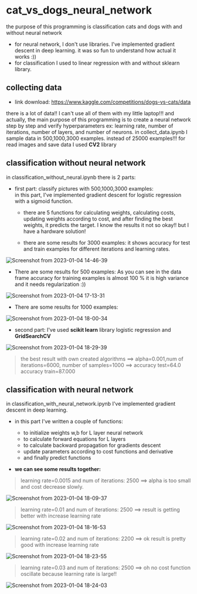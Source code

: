 # cat_vs_dogs_neural_network

the purpose of this programming is classification cats and dogs with and without neural network

- for neural network, I don't use libraries. I've implemented gradient descent in deep learning. it was so fun to understand how actual it works :)) 
- for classification I used to linear regression with and without sklearn library.

## collecting data

- link download: https://www.kaggle.com/competitions/dogs-vs-cats/data

there is a lot of data!! I can't use all of them with my little laptop!!!
and actually, the main purpose of this programming is to create a neural network step by step and verify hyperparameters ex: learning rate, number of iterations, number of layers, and number of neurons.
in collect_data.ipynb I sample data in 500,1000,3000 examples. instead of 25000 examples!!! for read images and save data I used **CV2** library

## classification without neural network

in classification_without_neural.ipynb there is 2 parts:

- first part: classify pictures with 500,1000,3000 examples:  
 in this part, I've implemented gradient descent for logistic regression with a sigmoid function. 
 
  - there are 5 functions for calculating weights, calculating costs, updating weights according to cost, and after finding the best weights, it predicts the target.
 I know the results it not so okay!! but I have a hardware solution!
 
  - there are some results for 3000 examples: it shows accuracy for test and train examples for different iterations and learning rates.

![Screenshot from 2023-01-04 14-46-39](https://user-images.githubusercontent.com/36596572/210545584-b9fb6e23-b167-4267-9bea-1e6dcc714224.png)

   - There are some results for 500 examples:  As you can see in the data frame accuracy for training examples is almost 100 % it is high variance and it needs regularization :))

![Screenshot from 2023-01-04 17-13-31](https://user-images.githubusercontent.com/36596572/210568087-8fa3dc67-6fb6-4754-9744-95cf66a7227c.png)


- There are some results for 1000 examples:

![Screenshot from 2023-01-04 18-00-34](https://user-images.githubusercontent.com/36596572/210581954-c5debbb1-6e35-47ae-8bfb-b48a99e91c5d.png)



- second part: I've used **scikit learn** library logistic regression and **GridSearchCV**

![Screenshot from 2023-01-04 18-29-39](https://user-images.githubusercontent.com/36596572/210584704-eab18f05-1e4a-4d19-9fc2-385ba9f3f8bd.png)


> the best result with own created algorithms ==> alpha=0.001,num of iterations=6000, number of samples=1000 ==> accuracy test=64.0	accuracy train=87.000	

## classification with neural network

 in classification_with_neural_network.ipynb I've implemented gradient descent in deep learning.
- in this part I've written a couple of functions:
  - to initialize weights w,b for L layer neural network
  - to calculate forward equations for L layers
  - to calculate backward propagation for gradients descent
  - update parameters according to cost functions and derivative
  - and finally predict functions
  
 - **we can see some results together:**


  > learning rate=0.0015 and num of iterations: 2500 ==> alpha is too small and cost decrease slowly.
 
![Screenshot from 2023-01-04 18-09-37](https://user-images.githubusercontent.com/36596572/210582113-7fee47ca-7438-49fc-8a4a-0b861dc77f9a.png)

  
  > learning rate=0.01 and num of iterations: 2500 ==> result is getting better with increase learning rate


![Screenshot from 2023-01-04 18-16-53](https://user-images.githubusercontent.com/36596572/210582201-24a79def-1598-4e09-8425-514adb1a903a.png)

  > learning rate=0.02 and num of iterations: 2200 ==> ok result is pretty good with increase learning rate

![Screenshot from 2023-01-04 18-23-55](https://user-images.githubusercontent.com/36596572/210582380-aed152a7-b759-4701-ab11-8dcbebde0a91.png)


  > learning rate=0.03 and num of iterations: 2500 ==> oh no cost function oscillate because learning rate is large!!
  
  ![Screenshot from 2023-01-04 18-24-03](https://user-images.githubusercontent.com/36596572/210582413-f630f488-cb21-4b27-b4ec-1411630b91fa.png)

